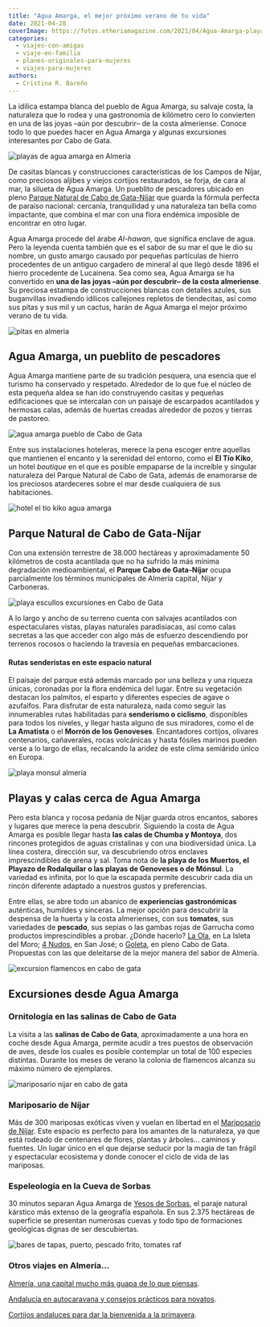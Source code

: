 ```yaml
---
title: "Agua Amarga, el mejor próximo verano de tu vida"
date: 2021-04-28
coverImage: https://fotos.etheriamagazine.com/2021/04/Agua-Amarga-playa.jpg
categories: 
  - viajes-con-amigas
  - viaje-en-familia
  - planes-originales-para-mujeres
  - viajes-para-mujeres
authors: 
  - Cristina R. Bareño
---
```


La idílica estampa blanca del pueblo de Agua Amarga, su salvaje costa, la naturaleza que lo rodea y una gastronomía de kilómetro cero lo convierten en una de las joyas –aún por descubrir– de la costa almeriense. Conoce todo lo que puedes hacer en Agua Amarga y algunas excursiones interesantes por Cabo de Gata.

![playas de agua amarga en Almeria](https://fotos.etheriamagazine.com/2021/04/Agua-Amarga-playa.jpg "Playa de Agua Amarga. © Marcus Ferrer.")

De casitas blancas y construcciones características de los Campos de Níjar, como 
preciosos aljibes y viejos cortijos restaurados, se forja, de cara al mar, la silueta de 
Agua Amarga. Un pueblito de pescadores ubicado en pleno [Parque Natural de Cabo de 
Gata-Níjar](https://www.cabogataalmeria.com/) que guarda la fórmula perfecta de paraíso 
nacional: cercanía, tranquilidad y una naturaleza tan bella como impactante, que combina 
el mar con una flora endémica imposible de encontrar en otro lugar. 

Agua Amarga procede del árabe _Al-hawan_, que significa enclave de agua. Pero la leyenda 
cuenta también que es el sabor de su mar el que le dio su nombre, un gusto amargo 
causado por pequeñas partículas de hierro procedentes de un antiguo cargadero de mineral 
al que llegó desde 1896 el hierro procedente de Lucainena. Sea como sea, Agua Amarga se 
ha convertido en **una de las joyas –aún por descubrir– de la costa almeriense**. Su 
preciosa estampa de construcciones blancas con detalles azules, sus buganvillas 
invadiendo idílicos callejones repletos de tiendecitas, así como sus pitas y sus mil y 
un cactus, harán de Agua Amarga el mejor próximo verano de tu vida. 

![pitas en almeria](https://fotos.etheriamagazine.com/2021/04/siluetas-pitas.jpg "Siluetas de pitas al atardecer.")

## Agua Amarga, un pueblito de pescadores

Agua Amarga mantiene parte de su tradición pesquera, una esencia que el turismo ha 
conservado y respetado. Alrededor de lo que fue el núcleo de esta pequeña aldea se han 
ido construyendo casitas y pequeñas edificaciones que se intercalan con un paisaje de 
escarpados acantilados y hermosas calas, además de huertas creadas alrededor de pozos y 
tierras de pastoreo. 

![agua amarga pueblo de Cabo de Gata](https://fotos.etheriamagazine.com/2021/04/agua-amarga-pueblo.jpg "Conserva su imagen de pueblo de pescadores.")

Entre sus instalaciones hoteleras, merece la pena escoger entre aquellas que mantienen 
el encanto y la serenidad del entorno, como el **El Tío Kiko**, un hotel _boutique_ en 
el que es posible empaparse de la increíble y singular naturaleza del Parque Natural de 
Cabo de Gata, además de enamorarse de los preciosos atardeceres sobre el mar desde 
cualquiera de sus habitaciones. 

![hotel el tio kiko agua amarga](https://fotos.etheriamagazine.com/2021/04/hotel-el-tio-kiko.jpg "© Hotel El Tío Kiko.")

## Parque Natural de Cabo de Gata-Níjar

Con una extensión terrestre de 38.000 hectáreas y aproximadamente 50 kilómetros de costa 
acantilada que no ha sufrido la más mínima degradación medioambiental, el **Parque Cabo 
de Gata-Níjar** ocupa parcialmente los términos municipales de Almería capital, Níjar y 
Carboneras. 

![playa escullos excursiones en Cabo de Gata](https://fotos.etheriamagazine.com/2021/04/almeria-cabo-playa-escullos.jpg "Playa de los Escullos o del Arco, en Cabo de Gata.")

A lo largo y ancho de su terreno cuenta con salvajes acantilados con espectaculares 
vistas, playas naturales paradisiacas, así como calas secretas a las que acceder con 
algo más de esfuerzo descendiendo por terrenos rocosos o haciendo la travesía en 
pequeñas embarcaciones. 

#### Rutas senderistas en este espacio natural

El paisaje del parque está además marcado por una belleza y una riqueza únicas, 
coronadas por la flora endémica del lugar. Entre su vegetación destacan los palmitos, el 
esparto y diferentes especies de agave o azufaifos. Para disfrutar de esta naturaleza, 
nada como seguir las innumerables rutas habilitadas para **senderismo o ciclismo**, 
disponibles para todos los niveles, y llegar hasta alguno de sus miradores, como el de 
**La Amatista** o el **Morrón de los Genoveses**. Encantadores cortijos, olivares 
centenarios, cañaverales, rocas volcánicas y hasta fósiles marinos pueden verse a lo 
largo de ellas, recalcando la aridez de este clima semiárido único en Europa. 

![playa monsul almeria](https://fotos.etheriamagazine.com/2021/04/almeria-playa-monsul.jpg "Playa de Monsul, en el Parque Nacional de Cabo de Gata.")

## Playas y calas cerca de Agua Amarga

Pero esta blanca y rocosa pedanía de Níjar guarda otros encantos, sabores y lugares que 
merece la pena descubrir. Siguiendo la costa de Agua Amarga es posible llegar hasta 
**las calas de Chumba y Montoya**, dos rincones protegidos de aguas cristalinas y con 
una biodiversidad única. La línea costera, dirección sur, va descubriendo otros enclaves 
imprescindibles de arena y sal. Toma nota de **la playa de los Muertos, el Playazo de 
Rodalquilar o las playas de Genoveses o de Mónsul**. La variedad es infinita, por lo que 
la escapada permite descubrir cada día un rincón diferente adaptado a nuestros gustos y 
preferencias. 

Entre ellas, se abre todo un abanico de **experiencias gastronómicas** auténticas, 
humildes y sinceras. La mejor opción para descubrir la despensa de la huerta y la costa 
almerienses, con sus **tomates**, sus variedades de **pescado**, sus sepias o las gambas 
rojas de Garrucha como productos imprescindibles a probar. ¿Dónde hacerlo? [La 
Ola](https://laolarestaurante.es/), en La Isleta del Moro; [4 
Nudos](http://4nudosrestaurante.com/restaurante-4-nudos-san-jose/), en San José; o [Goleta](https://www.facebook.com/goletacabodegata/), 
en pleno Cabo de Gata. Propuestas con las que deleitarse de la mejor manera del sabor de 
Almería. 

![excursion flamencos en cabo de gata](https://fotos.etheriamagazine.com/2021/04/cabo-de-gata-1649062_1920-900x600.jpg "Humedales donde se pueden ver flamencos en Cabo de Gata.")

## Excursiones desde Agua Amarga

### Ornitología en las salinas de Cabo de Gata

La visita a las **salinas de Cabo de Gata**, aproximadamente a una hora en coche desde 
Agua Amarga, permite acudir a tres puestos de observación de aves, desde los cuales es 
posible contemplar un total de 100 especies distintas. Durante los meses de verano la 
colonia de flamencos alcanza su máximo número de ejemplares. 

![mariposario nijar en cabo de gata](https://fotos.etheriamagazine.com/2021/04/mariposario-nijar-almeria.jpg "© Mariposario de Níjar, una visita ideal desde Cabo de Gata.")

### Mariposario de Níjar

Más de 300 mariposas exóticas viven y vuelan en libertad en el [Mariposario de 
Níjar](http://www.mariposariodenijar.com/). Este espacio es perfecto para los amantes de 
la naturaleza, ya que está rodeado de centenares de flores, plantas y árboles... caminos 
y fuentes. Un lugar único en el que dejarse seducir por la magia de tan frágil y 
espectacular ecosistema y donde conocer el ciclo de vida de las mariposas. 

### Espeleología en la Cueva de Sorbas

30 minutos separan Agua Amarga de [Yesos de Sorbas](https://www.cuevasdesorbas.com/), el 
paraje natural kárstico más extenso de la geografía española. En sus 2.375 hectáreas de 
superficie se presentan numerosas cuevas y todo tipo de formaciones geológicas dignas de 
ser descubiertas. 

![bares de tapas, puerto, pescado frito, tomates raf](https://fotos.etheriamagazine.com/2020/01/ruta-bares-almeria-900x665.jpg "Ruta de los sabores por Almería. © Pepa García")

### Otros viajes en Almería...

[Almería, una capital mucho más guapa de lo que 
piensas](https://etheriamagazine.com/2020/01/10/48-horas-con-amigas-en-almeria-capital-que-ver-y-donde-tapear/). 

[Andalucía en autocaravana y consejos prácticos para 
novatos](https://etheriamagazine.com/2021/04/07/consejos-rutas-andalucia-en-autocaravana/). 

[Cortijos andaluces para dar la bienvenida a la 
primavera](https://etheriamagazine.com/2021/03/16/cortijos-andaluces-viaje-amigas/).
